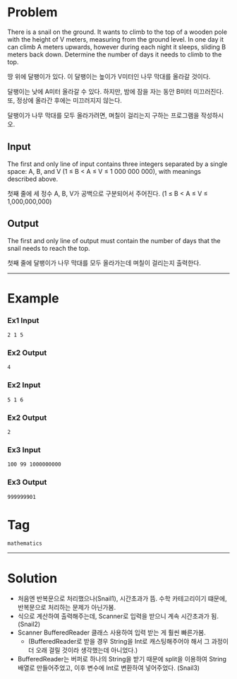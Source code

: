 
# Problem
There is a snail on the ground. It wants to climb to the top of a wooden pole with the height of V meters, measuring from the ground level. In one day it can climb A meters upwards, however during each night it sleeps, sliding B meters back down. Determine the number of days it needs to climb to the top.   

땅 위에 달팽이가 있다. 이 달팽이는 높이가 V미터인 나무 막대를 올라갈 것이다.

달팽이는 낮에 A미터 올라갈 수 있다. 하지만, 밤에 잠을 자는 동안 B미터 미끄러진다. 또, 정상에 올라간 후에는 미끄러지지 않는다.

달팽이가 나무 막대를 모두 올라가려면, 며칠이 걸리는지 구하는 프로그램을 작성하시오.
## Input
The first and only line of input contains three integers separated by a single space: A, B, and V (1 ≤ B < A ≤ V ≤ 1 000 000 000), with meanings described above. 

첫째 줄에 세 정수 A, B, V가 공백으로 구분되어서 주어진다. (1 ≤ B < A ≤ V ≤ 1,000,000,000)
## Output
The first and only line of output must contain the number of days that the snail needs to reach the top. 

첫째 줄에 달팽이가 나무 막대를 모두 올라가는데 며칠이 걸리는지 출력한다.

---
# Example
### Ex1 Input
```text
2 1 5
```
### Ex2 Output
```text
4
```

### Ex2 Input
```text
5 1 6
```
### Ex2 Output
```text
2
```
### Ex3 Input
```text
100 99 1000000000
```
### Ex3 Output
```text
999999901
```
  
# Tag
`mathematics`

---
# Solution
- 처음엔 반복문으로 처리했으나(Snail1), 시간초과가 뜸. 수학 카테고리이기 떄문에, 반복문으로 처리하는 문제가 아닌가봄.
- 식으로 계산하여 출력해주는데, Scanner로 입력을 받으니 계속 시간초과가 됨.(Snail2) 
- Scanner BufferedReader 클래스 사용하여 입력 받는 게 훨씬 빠른가봄.
  - (BufferedReader로 받을 경우 String을 Int로 캐스팅해주어야 해서 그 과정이 더 오래 걸릴 것이라 생각했는데 아니었다.) 
- BufferedReader는 버퍼로 하나의 String을 받기 때문에 split을 이용하여 String배열로 만들어주었고, 이후 변수에 Int로 변환하여 넣어주었다. (Snail3)